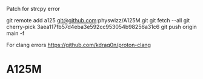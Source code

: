 Patch for strcpy error


git remote add a125 git@github.com:physwizz/A125M.git
git fetch --all
git cherry-pick 3aea117fb57d4eba3e592cc953054b98256a31c6
git push origin main -f

For clang errors
https://github.com/kdrag0n/proton-clang
# A125M
